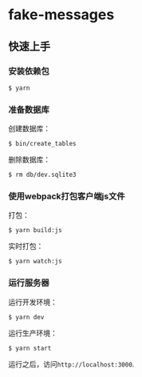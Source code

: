 # fake-messages

## 快速上手

### 安装依赖包

    $ yarn

### 准备数据库

创建数据库：

    $ bin/create_tables

删除数据库：

    $ rm db/dev.sqlite3

### 使用webpack打包客户端js文件

打包：

    $ yarn build:js

实时打包：

    $ yarn watch:js

### 运行服务器

运行开发环境：

    $ yarn dev

运行生产环境：

    $ yarn start

运行之后，访问`http://localhost:3000`.
